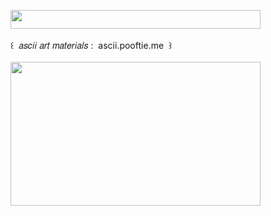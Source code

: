 <img width="400" height="30" src="https://middlepot.com/img/lacey.png">\
  \
 ‌ ‌ ‌ ‌ ‌ ‌ ‌ ‌ ‌꒰ ‌ 𝑎𝑠𝑐𝑖𝑖 𝑎𝑟𝑡 𝑚𝑎𝑡𝑒𝑟𝑖𝑎𝑙𝑠 : ‌ ascii.pooftie.me ‌ ꒱\
  \
<a href="https://ascii.pooftie.me"><img width="400" height="230" src="https://middlepot.com/img/ascii.jpg"></a>

